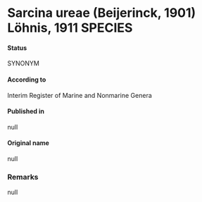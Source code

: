 Sarcina ureae (Beijerinck, 1901) Löhnis, 1911 SPECIES
=======

#### Status
SYNONYM

#### According to
Interim Register of Marine and Nonmarine Genera

#### Published in
null

#### Original name
null

### Remarks
null